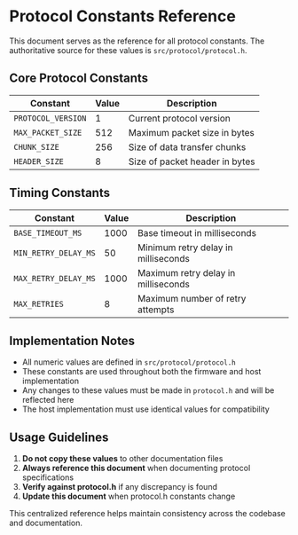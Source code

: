 # Protocol Constants Reference

This document serves as the reference for all protocol constants. The authoritative source for these values is `src/protocol/protocol.h`.

## Core Protocol Constants

| Constant | Value | Description |
|----------|-------|-------------|
| `PROTOCOL_VERSION` | 1 | Current protocol version |
| `MAX_PACKET_SIZE` | 512 | Maximum packet size in bytes |
| `CHUNK_SIZE` | 256 | Size of data transfer chunks |
| `HEADER_SIZE` | 8 | Size of packet header in bytes |

## Timing Constants

| Constant | Value | Description |
|----------|-------|-------------|
| `BASE_TIMEOUT_MS` | 1000 | Base timeout in milliseconds |
| `MIN_RETRY_DELAY_MS` | 50 | Minimum retry delay in milliseconds |
| `MAX_RETRY_DELAY_MS` | 1000 | Maximum retry delay in milliseconds |
| `MAX_RETRIES` | 8 | Maximum number of retry attempts |

## Implementation Notes

- All numeric values are defined in `src/protocol/protocol.h`
- These constants are used throughout both the firmware and host implementation
- Any changes to these values must be made in `protocol.h` and will be reflected here
- The host implementation must use identical values for compatibility

## Usage Guidelines

1. **Do not copy these values** to other documentation files
2. **Always reference this document** when documenting protocol specifications
3. **Verify against protocol.h** if any discrepancy is found
4. **Update this document** when protocol.h constants change

This centralized reference helps maintain consistency across the codebase and documentation.

